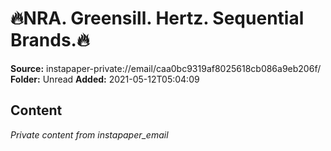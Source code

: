 # 🔥NRA. Greensill. Hertz. Sequential Brands.🔥

**Source:** instapaper-private://email/caa0bc9319af8025618cb086a9eb206f/
**Folder:** Unread
**Added:** 2021-05-12T05:04:09




## Content
*Private content from instapaper_email*
